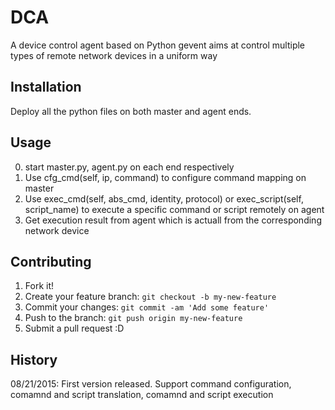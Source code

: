 # DCA
A device control agent based on Python gevent aims at control multiple types of remote network devices in a uniform way

## Installation

Deploy all the python files on both master and agent ends.


## Usage

0. start master.py, agent.py on each end respectively
1. Use cfg_cmd(self, ip, command) to configure command mapping on master
2. Use exec_cmd(self, abs_cmd, identity, protocol) or exec_script(self, script_name) to execute a specific command or script remotely on agent
3. Get execution result from agent which is actuall from the corresponding network device


## Contributing

1. Fork it!
2. Create your feature branch: `git checkout -b my-new-feature`
3. Commit your changes: `git commit -am 'Add some feature'`
4. Push to the branch: `git push origin my-new-feature`
5. Submit a pull request :D

## History

08/21/2015: First version released. Support command configuration, comamnd and script translation, comamnd and script execution
